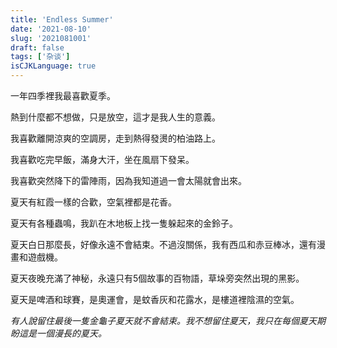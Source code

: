 ```yaml
---
title: 'Endless Summer'
date: '2021-08-10'
slug: '2021081001'
draft: false
tags: ['杂谈']
isCJKLanguage: true
---
```


一年四季裡我最喜歡夏季。

熱到什麼都不想做，只是放空，這才是我人生的意義。

我喜歡離開涼爽的空調房，走到熱得發燙的柏油路上。

我喜歡吃完早飯，滿身大汗，坐在風扇下發呆。

我喜歡突然降下的雷陣雨，因為我知道過一會太陽就會出來。

夏天有紅霞一樣的合歡，空氣裡都是花香。

夏天有各種蟲鳴，我趴在木地板上找一隻躲起來的金鈴子。

夏天白日那麼長，好像永遠不會結束。不過沒關係，我有西瓜和赤豆棒冰，還有漫畫和遊戲機。

夏天夜晚充滿了神秘，永遠只有5個故事的百物語，草垛旁突然出現的黑影。

夏天是啤酒和球賽，是奧運會，是蚊香灰和花露水，是樓道裡陰濕的空氣。

*有人說留住最後一隻金龜子夏天就不會結束。我不想留住夏天，我只在每個夏天期盼這是一個漫長的夏天。*